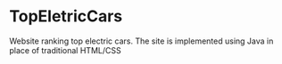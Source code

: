 # TopEletricCars
Website ranking top electric cars. The site is implemented using Java in place of traditional HTML/CSS
